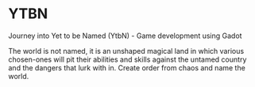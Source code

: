 # YTBN
Journey into Yet to be Named (YtbN) - Game development using Gadot

The world is not named, it is an unshaped magical land in which various chosen-ones will pit their abilities and skills against the untamed country and the dangers that lurk with in. Create order from chaos and name the world.

